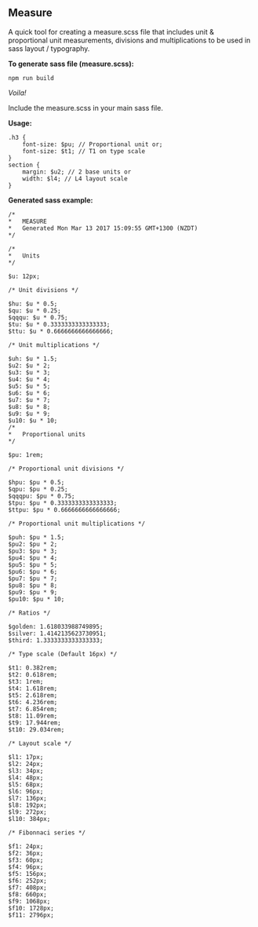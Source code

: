 ## Measure
A quick tool for creating a measure.scss file that includes unit & proportional unit measurements, divisions and multiplications to be used in sass layout / typography.

**To generate sass file (measure.scss):**

```
npm run build
```

*Voila!*

Include the measure.scss in your main sass file.

**Usage:**

```
.h3 {
    font-size: $pu; // Proportional unit or;
    font-size: $t1; // T1 on type scale
}
section {
    margin: $u2; // 2 base units or
    width: $l4; // L4 layout scale
}
```

**Generated sass example:**

```
/*
*   MEASURE
*   Generated Mon Mar 13 2017 15:09:55 GMT+1300 (NZDT)
*/

/*
*   Units
*/

$u: 12px;

/* Unit divisions */

$hu: $u * 0.5;
$qu: $u * 0.25;
$qqqu: $u * 0.75;
$tu: $u * 0.3333333333333333;
$ttu: $u * 0.6666666666666666;

/* Unit multiplications */

$uh: $u * 1.5;
$u2: $u * 2;
$u3: $u * 3;
$u4: $u * 4;
$u5: $u * 5;
$u6: $u * 6;
$u7: $u * 7;
$u8: $u * 8;
$u9: $u * 9;
$u10: $u * 10;
/*
*   Proportional units
*/

$pu: 1rem;

/* Proportional unit divisions */

$hpu: $pu * 0.5;
$qpu: $pu * 0.25;
$qqqpu: $pu * 0.75;
$tpu: $pu * 0.3333333333333333;
$ttpu: $pu * 0.6666666666666666;

/* Proportional unit multiplications */

$puh: $pu * 1.5;
$pu2: $pu * 2;
$pu3: $pu * 3;
$pu4: $pu * 4;
$pu5: $pu * 5;
$pu6: $pu * 6;
$pu7: $pu * 7;
$pu8: $pu * 8;
$pu9: $pu * 9;
$pu10: $pu * 10;

/* Ratios */

$golden: 1.618033988749895;
$silver: 1.4142135623730951;
$third: 1.3333333333333333;

/* Type scale (Default 16px) */

$t1: 0.382rem;
$t2: 0.618rem;
$t3: 1rem;
$t4: 1.618rem;
$t5: 2.618rem;
$t6: 4.236rem;
$t7: 6.854rem;
$t8: 11.09rem;
$t9: 17.944rem;
$t10: 29.034rem;

/* Layout scale */

$l1: 17px;
$l2: 24px;
$l3: 34px;
$l4: 48px;
$l5: 68px;
$l6: 96px;
$l7: 136px;
$l8: 192px;
$l9: 272px;
$l10: 384px;

/* Fibonnaci series */

$f1: 24px;
$f2: 36px;
$f3: 60px;
$f4: 96px;
$f5: 156px;
$f6: 252px;
$f7: 408px;
$f8: 660px;
$f9: 1068px;
$f10: 1728px;
$f11: 2796px;



```
